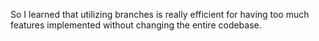 So I learned that utilizing branches is really efficient for having too much features implemented without changing the entire codebase.
